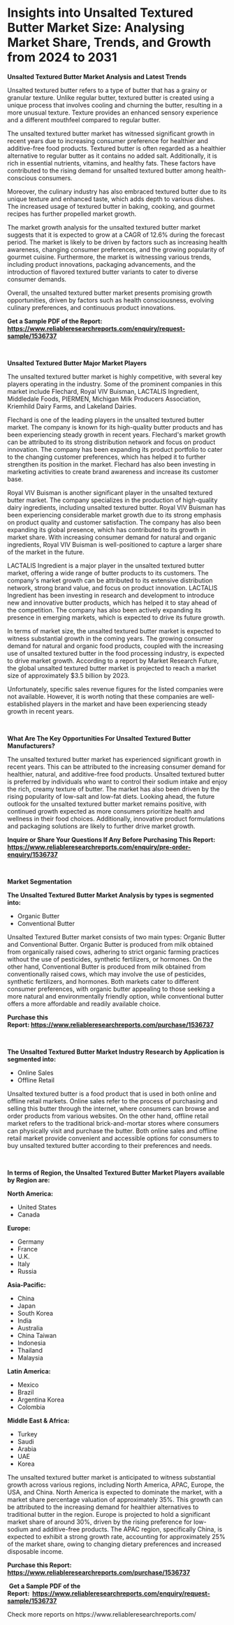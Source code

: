 <p><h1>Insights into Unsalted Textured Butter Market Size: Analysing Market Share, Trends, and Growth from 2024 to 2031</h1></p><p><strong>Unsalted Textured Butter Market Analysis and Latest Trends</strong></p>
<p><p>Unsalted textured butter refers to a type of butter that has a grainy or granular texture. Unlike regular butter, textured butter is created using a unique process that involves cooling and churning the butter, resulting in a more unusual texture. Texture provides an enhanced sensory experience and a different mouthfeel compared to regular butter.</p><p>The unsalted textured butter market has witnessed significant growth in recent years due to increasing consumer preference for healthier and additive-free food products. Textured butter is often regarded as a healthier alternative to regular butter as it contains no added salt. Additionally, it is rich in essential nutrients, vitamins, and healthy fats. These factors have contributed to the rising demand for unsalted textured butter among health-conscious consumers.</p><p>Moreover, the culinary industry has also embraced textured butter due to its unique texture and enhanced taste, which adds depth to various dishes. The increased usage of textured butter in baking, cooking, and gourmet recipes has further propelled market growth.</p><p>The market growth analysis for the unsalted textured butter market suggests that it is expected to grow at a CAGR of 12.6% during the forecast period. The market is likely to be driven by factors such as increasing health awareness, changing consumer preferences, and the growing popularity of gourmet cuisine. Furthermore, the market is witnessing various trends, including product innovations, packaging advancements, and the introduction of flavored textured butter variants to cater to diverse consumer demands.</p><p>Overall, the unsalted textured butter market presents promising growth opportunities, driven by factors such as health consciousness, evolving culinary preferences, and continuous product innovations.</p></p>
<p><strong>Get a Sample PDF of the Report:&nbsp; <a href="https://www.reliableresearchreports.com/enquiry/request-sample/1536737">https://www.reliableresearchreports.com/enquiry/request-sample/1536737</a></strong></p>
<p>&nbsp;</p>
<p><strong>Unsalted Textured Butter Major Market Players</strong></p>
<p><p>The unsalted textured butter market is highly competitive, with several key players operating in the industry. Some of the prominent companies in this market include Flechard, Royal VIV Buisman, LACTALIS Ingredient, Middledale Foods, PIERMEN, Michigan Milk Producers Association, Kriemhild Dairy Farms, and Lakeland Dairies.</p><p>Flechard is one of the leading players in the unsalted textured butter market. The company is known for its high-quality butter products and has been experiencing steady growth in recent years. Flechard's market growth can be attributed to its strong distribution network and focus on product innovation. The company has been expanding its product portfolio to cater to the changing customer preferences, which has helped it to further strengthen its position in the market. Flechard has also been investing in marketing activities to create brand awareness and increase its customer base. </p><p>Royal VIV Buisman is another significant player in the unsalted textured butter market. The company specializes in the production of high-quality dairy ingredients, including unsalted textured butter. Royal VIV Buisman has been experiencing considerable market growth due to its strong emphasis on product quality and customer satisfaction. The company has also been expanding its global presence, which has contributed to its growth in market share. With increasing consumer demand for natural and organic ingredients, Royal VIV Buisman is well-positioned to capture a larger share of the market in the future.</p><p>LACTALIS Ingredient is a major player in the unsalted textured butter market, offering a wide range of butter products to its customers. The company's market growth can be attributed to its extensive distribution network, strong brand value, and focus on product innovation. LACTALIS Ingredient has been investing in research and development to introduce new and innovative butter products, which has helped it to stay ahead of the competition. The company has also been actively expanding its presence in emerging markets, which is expected to drive its future growth.</p><p>In terms of market size, the unsalted textured butter market is expected to witness substantial growth in the coming years. The growing consumer demand for natural and organic food products, coupled with the increasing use of unsalted textured butter in the food processing industry, is expected to drive market growth. According to a report by Market Research Future, the global unsalted textured butter market is projected to reach a market size of approximately $3.5 billion by 2023.</p><p>Unfortunately, specific sales revenue figures for the listed companies were not available. However, it is worth noting that these companies are well-established players in the market and have been experiencing steady growth in recent years.</p></p>
<p>&nbsp;</p>
<p><strong>What Are The Key Opportunities For Unsalted Textured Butter Manufacturers?</strong></p>
<p><p>The unsalted textured butter market has experienced significant growth in recent years. This can be attributed to the increasing consumer demand for healthier, natural, and additive-free food products. Unsalted textured butter is preferred by individuals who want to control their sodium intake and enjoy the rich, creamy texture of butter. The market has also been driven by the rising popularity of low-salt and low-fat diets. Looking ahead, the future outlook for the unsalted textured butter market remains positive, with continued growth expected as more consumers prioritize health and wellness in their food choices. Additionally, innovative product formulations and packaging solutions are likely to further drive market growth.</p></p>
<p><strong>Inquire or Share Your Questions If Any Before Purchasing This Report: <a href="https://www.reliableresearchreports.com/enquiry/pre-order-enquiry/1536737">https://www.reliableresearchreports.com/enquiry/pre-order-enquiry/1536737</a></strong></p>
<p>&nbsp;</p>
<p><strong>Market Segmentation</strong></p>
<p><strong>The Unsalted Textured Butter Market Analysis by types is segmented into:</strong></p>
<p><ul><li>Organic Butter</li><li>Conventional Butter</li></ul></p>
<p><p>Unsalted Textured Butter market consists of two main types: Organic Butter and Conventional Butter. Organic Butter is produced from milk obtained from organically raised cows, adhering to strict organic farming practices without the use of pesticides, synthetic fertilizers, or hormones. On the other hand, Conventional Butter is produced from milk obtained from conventionally raised cows, which may involve the use of pesticides, synthetic fertilizers, and hormones. Both markets cater to different consumer preferences, with organic butter appealing to those seeking a more natural and environmentally friendly option, while conventional butter offers a more affordable and readily available choice.</p></p>
<p><strong>Purchase this Report:&nbsp;<a href="https://www.reliableresearchreports.com/purchase/1536737">https://www.reliableresearchreports.com/purchase/1536737</a></strong></p>
<p>&nbsp;</p>
<p><strong>The Unsalted Textured Butter Market Industry Research by Application is segmented into:</strong></p>
<p><ul><li>Online Sales</li><li>Offline Retail</li></ul></p>
<p><p>Unsalted textured butter is a food product that is used in both online and offline retail markets. Online sales refer to the process of purchasing and selling this butter through the internet, where consumers can browse and order products from various websites. On the other hand, offline retail market refers to the traditional brick-and-mortar stores where consumers can physically visit and purchase the butter. Both online sales and offline retail market provide convenient and accessible options for consumers to buy unsalted textured butter according to their preferences and needs.</p></p>
<p>&nbsp;</p>
<p><strong>In terms of Region, the Unsalted Textured Butter Market Players available by Region are:</strong></p>
<p>
    <p> <strong> North America: </strong>
        <ul>
            <li>United States</li>
            <li>Canada</li>
        </ul>
        </p> 
    <p> <strong> Europe: </strong>
        <ul>
            <li>Germany</li>
            <li>France</li>
            <li>U.K.</li>
            <li>Italy</li>
            <li>Russia</li>
        </ul>
        </p> 
    <p> <strong> Asia-Pacific: </strong>
        <ul>
            <li>China</li>
            <li>Japan</li>
            <li>South Korea</li>
            <li>India</li>
            <li>Australia</li>
            <li>China Taiwan</li>
            <li>Indonesia</li>
            <li>Thailand</li>
            <li>Malaysia</li>
        </ul>
        </p> 
    <p> <strong> Latin America: </strong>
        <ul>
            <li>Mexico</li>
            <li>Brazil</li>
            <li>Argentina Korea</li>
            <li>Colombia</li>
        </ul>
        </p> 
    <p> <strong> Middle East & Africa: </strong>
        <ul>
            <li>Turkey</li>
            <li>Saudi</li>
            <li>Arabia</li>
            <li>UAE</li>
            <li>Korea</li>
        </ul>
    </p>
    </p>
<p><p>The unsalted textured butter market is anticipated to witness substantial growth across various regions, including North America, APAC, Europe, the USA, and China. North America is expected to dominate the market, with a market share percentage valuation of approximately 35%. This growth can be attributed to the increasing demand for healthier alternatives to traditional butter in the region. Europe is projected to hold a significant market share of around 30%, driven by the rising preference for low-sodium and additive-free products. The APAC region, specifically China, is expected to exhibit a strong growth rate, accounting for approximately 25% of the market share, owing to changing dietary preferences and increased disposable income.</p></p>
<p><strong>Purchase this Report: <a href="https://www.reliableresearchreports.com/purchase/1536737">https://www.reliableresearchreports.com/purchase/1536737</a></strong></p>
<p>&nbsp;<strong>Get a Sample PDF of the Report:&nbsp;&nbsp;<a href="https://www.reliableresearchreports.com/enquiry/request-sample/1536737">https://www.reliableresearchreports.com/enquiry/request-sample/1536737</a></strong></p>
<p><strong></strong></p>
<p>Check more reports on https://www.reliableresearchreports.com/</p>